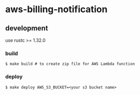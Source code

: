 # aws-billing-notification

## development

use rustc >= 1.32.0


### build

```
$ make build # to create zip file for AWS Lambda function
```

### deploy

```
$ make deploy AWS_S3_BUCKET=<your s3 bucket name>
```
